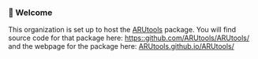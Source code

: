 ### 👋 Welcome

This organization is set up to host the [ARUtools](https::github.com/ARUtools/ARUtools/) package. You will find 
source code for that package here: [https::github.com/ARUtools/ARUtools/](https::github.com/ARUtools/ARUtools/) and 
the webpage for the package here: [ARUtools.github.io/ARUtools/](https::github.com/ARUtools/ARUtools/)
